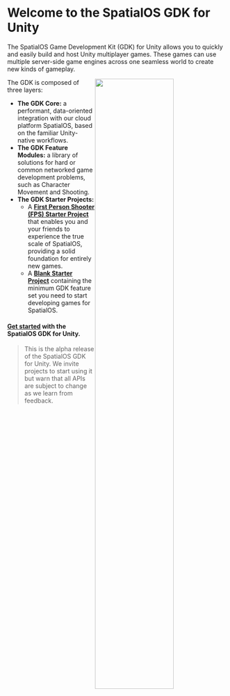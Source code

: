 # Welcome to the SpatialOS GDK for Unity

The SpatialOS Game Development Kit (GDK) for Unity allows you to quickly and easily build and host Unity multiplayer games. These games can use multiple server-side game engines across one seamless world to create new kinds of gameplay.

<img src="{{assetRoot}}assets/gdk-architecture.jpg" style="float: right; width: 60%; margin: 0 0 0 0;" />

The GDK is composed of three layers:

* **The GDK Core:** a performant, data-oriented integration with our cloud platform SpatialOS, based on the familiar Unity-native workflows.
* **The GDK Feature Modules:** a library of solutions for hard or common networked game development problems, such as Character Movement and Shooting.
* **The GDK Starter Projects:**
	* A [**First Person Shooter (FPS) Starter Project**]({{urlRoot}}/projects/fps/overview) that enables you and your friends to experience the true scale of SpatialOS, providing a solid foundation for entirely new games.
	* A [**Blank Starter Project**]({{urlRoot}}/projects/blank/overview) containing the minimum GDK feature set you need to start developing games for SpatialOS.


#### [Get started]({{urlRoot}}/content/get-started/get-started) with the SpatialOS GDK for Unity.



>This is the alpha release of the SpatialOS GDK for Unity. We invite projects to start using it but warn that all APIs are subject to change as we learn from feedback.
